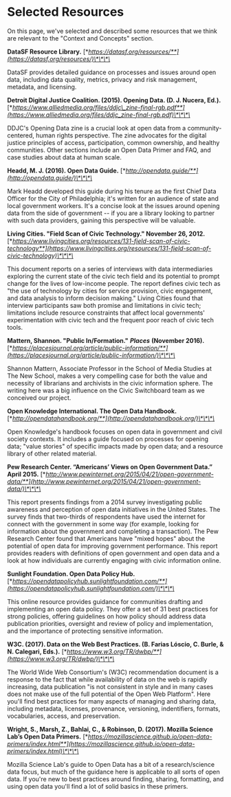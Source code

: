 # Selected Resources

On this page, we've selected and described some resources that we think are relevant to the "Context and Concepts" section. 

**DataSF Resource Library.** [**https://datasf.org/resources/**](https://datasf.org/resources/)\*\*\*\*

DataSF provides detailed guidance on processes and issues around open data, including data quality, metrics, privacy and risk management, metadata, and licensing.

**Detroit Digital Justice Coalition. \(2015\). Opening Data. \(D. J. Nucera, Ed.\).**  [**https://www.alliedmedia.org/files/ddjc\_zine-final-rgb.pdf**](https://www.alliedmedia.org/files/ddjc_zine-final-rgb.pdf)\*\*\*\*

DDJC's Opening Data zine is a crucial look at open data from a community-centered, human rights perspective. The zine advocates for the digital justice principles of access, participation, common ownership, and healthy communities. Other sections include an Open Data Primer and FAQ, and case studies about data at human scale.

**Headd, M. J. \(2016\). Open Data Guide.** [**http://opendata.guide/**](http://opendata.guide/)\*\*\*\*

Mark Headd developed this guide during his tenure as the first Chief Data Officer for the City of Philadelphia; it's written for an audience of state and local government workers. It's a concise look at the issues around opening data from the side of government -- if you are a library looking to partner with such data providers, gaining this perspective will be valuable.

**Living Cities. "Field Scan of Civic Technology." November 26, 2012.** [**https://www.livingcities.org/resources/131-field-scan-of-civic-technology**](https://www.livingcities.org/resources/131-field-scan-of-civic-technology)\*\*\*\*

This document reports on a series of interviews with data intermediaries exploring the current state of the civic tech field and its potential to prompt change for the lives of low-income people. The report defines civic tech as "the use of technology by cities for service provision, civic engagement, and data analysis to inform decision making." Living Cities found that interview participants saw both promise and limitations in civic tech; limitations include resource constraints that affect local governments' experimentation with civic tech and the frequent poor reach of civic tech tools.

**Mattern, Shannon. "Public In/Formation."** _**Places**_ **\(November 2016\).** [**https://placesjournal.org/article/public-information/**](https://placesjournal.org/article/public-information/)\*\*\*\*

Shannon Mattern, Associate Professor in the School of Media Studies at The New School, makes a very compelling case for both the value and necessity of librarians and archivists in the civic information sphere. The writing here was a big influence on the Civic Switchboard team as we conceived our project.

**Open Knowledge International. The Open Data Handbook.** [**http://opendatahandbook.org/**](http://opendatahandbook.org/)\*\*\*\*

Open Knowledge's handbook focuses on open data in government and civil society contexts. It includes a guide focused on processes for opening data; "value stories" of specific impacts made by open data; and a resource library of other related material.

**Pew Research Center. “Americans’ Views on Open Government Data.” April 2015.** [**http://www.pewinternet.org/2015/04/21/open-government-data/**](http://www.pewinternet.org/2015/04/21/open-government-data/)\*\*\*\*

This report presents findings from a 2014 survey investigating public awareness and perception of open data initiatives in the United States. The survey finds that two-thirds of respondents have used the internet for connect with the government in some way \(for example, looking for information about the government and completing a transaction\). The Pew Research Center found that Americans have "mixed hopes" about the potential of open data for improving government performance. This report provides readers with definitions of open government and open data and a look at how individuals are currently engaging with civic information online.

**Sunlight Foundation. Open Data Policy Hub.**  [**https://opendatapolicyhub.sunlightfoundation.com/**](https://opendatapolicyhub.sunlightfoundation.com/)\*\*\*\*

This online resource provides guidance for communities drafting and implementing an open data policy. They offer a set of 31 best practices for strong policies, offering guidelines on how policy should address data publication priorities, oversight and review of policy and implementation, and the importance of protecting sensitive information.

**W3C. \(2017\). Data on the Web Best Practices. \(B. Farias Lóscio, C. Burle, & N. Calegari, Eds.\).**  [**https://www.w3.org/TR/dwbp/**](https://www.w3.org/TR/dwbp/)\*\*\*\*

The World Wide Web Consortium's \(W3C\) recommendation document is a response to the fact that while availability of data on the web is rapidly increasing, data publication "is not consistent in style and in many cases does not make use of the full potential of the Open Web Platform". Here you'll find best practices for many aspects of managing and sharing data, including metadata, licenses, provenance, versioning, indentifiers, formats, vocabularies, access, and preservation.

**Wright, S., Marsh, Z., Bahlai, C., & Robinson, D. \(2017\). Mozilla Science Lab’s Open Data Primers.** [**https://mozillascience.github.io/open-data-primers/index.html**](https://mozillascience.github.io/open-data-primers/index.html)\*\*\*\*

Mozilla Science Lab's guide to Open Data has a bit of a research/science data focus, but much of the guidance here is applicable to all sorts of open data. If you're new to best practices around finding, sharing, formatting, and using open data you'll find a lot of solid basics in these primers.

